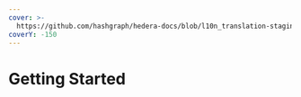 ```yaml
---
cover: >-
  https://github.com/hashgraph/hedera-docs/blob/l10n_translation-staging/es/es/.gitbook/assets/Hero-Desktop-EnterpriseApplications_2022-12-08-192047_ivzd.webp
coverY: -150
---
```


# Getting Started


